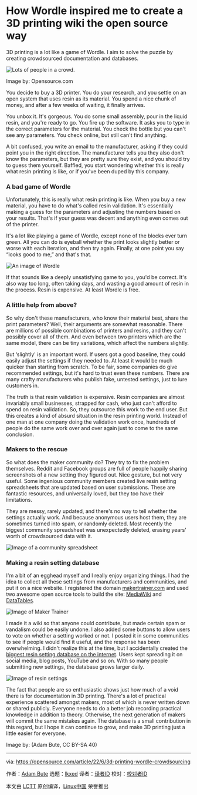 [#]: subject: "How Wordle inspired me to create a 3D printing wiki the open source way"
[#]: via: "https://opensource.com/article/22/6/3d-printing-wordle-crowdsourcing"
[#]: author: "Adam Bute https://opensource.com/users/buteadam"
[#]: collector: "lkxed"
[#]: translator: " "
[#]: reviewer: " "
[#]: publisher: " "
[#]: url: " "

How Wordle inspired me to create a 3D printing wiki the open source way
======
3D printing is a lot like a game of Wordle. I aim to solve the puzzle by creating crowdsourced documentation and databases.

![Lots of people in a crowd.][1]

Image by: Opensource.com

You decide to buy a 3D printer. You do your research, and you settle on an open system that uses resin as its material. You spend a nice chunk of money, and after a few weeks of waiting, it finally arrives.

You unbox it. It's gorgeous. You do some small assembly, pour in the liquid resin, and you're ready to go. You fire up the software. It asks you to type in the correct parameters for the material. You check the bottle but you can't see any parameters. You check online, but still can't find anything.

A bit confused, you write an email to the manufacturer, asking if they could point you in the right direction. The manufacturer tells you they also don't know the parameters, but they are pretty sure they exist, and you should try to guess them yourself. Baffled, you start wondering whether this is really what resin printing is like, or if you've been duped by this company.

### A bad game of Wordle

Unfortunately, this is really what resin printing is like. When you buy a new material, you have to do what's called resin validation. It's essentially making a guess for the parameters and adjusting the numbers based on your results. That's if your guess was decent and anything even comes out of the printer.

It's a lot like playing a game of Wordle, except none of the blocks ever turn green. All you can do is eyeball whether the print looks slightly better or worse with each iteration, and then try again. Finally, at one point you say “looks good to me,” and that's that.

![An image of Wordle][2]

If that sounds like a deeply unsatisfying game to you, you'd be correct. It's also way too long, often taking days, and wasting a good amount of resin in the process. Resin is expensive. At least Wordle is free.

### A little help from above?

So why don't these manufacturers, who know their material best, share the print parameters? Well, their arguments are somewhat reasonable. There are millions of possible combinations of printers and resins, and they can't possibly cover all of them. And even between two printers which are the same model, there can be tiny variations, which affect the numbers slightly.

But ‘slightly' is an important word. If users got a good baseline, they could easily adjust the settings if they needed to. At least it would be much quicker than starting from scratch. To be fair, some companies do give recommended settings, but it's hard to trust even these numbers. There are many crafty manufacturers who publish fake, untested settings, just to lure customers in.

The truth is that resin validation is expensive. Resin companies are almost invariably small businesses, strapped for cash, who just can't afford to spend on resin validation. So, they outsource this work to the end user. But this creates a kind of absurd situation in the resin printing world. Instead of one man at one company doing the validation work once, hundreds of people do the same work over and over again just to come to the same conclusion.

### Makers to the rescue

So what does the maker community do? They try to fix the problem themselves. Reddit and Facebook groups are full of people happily sharing screenshots of a new setting they figured out. Nice gesture, but not very useful. Some ingenious community members created live resin setting spreadsheets that are updated based on user submissions. These are fantastic resources, and universally loved, but they too have their limitations.

They are messy, rarely updated, and there's no way to tell whether the settings actually work. And because anonymous users host them, they are sometimes turned into spam, or randomly deleted. Most recently the biggest community spreadsheet was unexpectedly deleted, erasing years' worth of crowdsourced data with it.

![Image of a community spreadsheet][3]

### Making a resin setting database

I'm a bit of an egghead myself and I really enjoy organizing things. I had the idea to collect all these settings from manufacturers and communities, and put it on a nice website. I registered the domain [makertrainer.com][4] and used two awesome open source tools to build the site: [MediaWiki][5] and [DataTables][6].

![Image of Maker Trainer][7]

I made it a wiki so that anyone could contribute, but made certain spam or vandalism could be easily undone. I also added some buttons to allow users to vote on whether a setting worked or not. I posted it in some communities to see if people would find it useful, and the response has been overwhelming. I didn't realize this at the time, but I accidentally created the [biggest resin setting database on the internet][8]. Users kept spreading it on social media, blog posts, YouTube and so on. With so many people submitting new settings, the database grows larger daily.

![Image of resin settings][9]

The fact that people are so enthusiastic shows just how much of a void there is for documentation in 3D printing. There's a lot of practical experience scattered amongst makers, most of which is never written down or shared publicly. Everyone needs to do a better job recording practical knowledge in addition to theory. Otherwise, the next generation of makers will commit the same mistakes again. The database is a small contribution in this regard, but I hope it can continue to grow, and make 3D printing just a little easier for everyone.

Image by: (Adam Bute, CC BY-SA 40)

--------------------------------------------------------------------------------

via: https://opensource.com/article/22/6/3d-printing-wordle-crowdsourcing

作者：[Adam Bute][a]
选题：[lkxed][b]
译者：[译者ID](https://github.com/译者ID)
校对：[校对者ID](https://github.com/校对者ID)

本文由 [LCTT](https://github.com/LCTT/TranslateProject) 原创编译，[Linux中国](https://linux.cn/) 荣誉推出

[a]: https://opensource.com/users/buteadam
[b]: https://github.com/lkxed
[1]: https://opensource.com/sites/default/files/lead-images/BUSINESS_community_1.png
[2]: https://opensource.com/sites/default/files/2022-06/bad_wordle.png
[3]: https://opensource.com/sites/default/files/2022-06/community_spreadsheet.png
[4]: http://makertrainer.com/
[5]: https://www.mediawiki.org/wiki/MediaWiki
[6]: https://datatables.net/
[7]: https://opensource.com/sites/default/files/2022-06/Maker_Trainer.png
[8]: https://hackaday.com/2022/05/13/open-database-shares-resin-3d-printing-settings/
[9]: https://opensource.com/sites/default/files/2022-06/resin_settings_table.png
